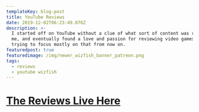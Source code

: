 ```yaml
---
templateKey: blog-post
title: YouTube Reviews
date: 2019-12-02T06:23:49.076Z
description: >-
  I started off on YouTube without a clue of what sort of content was right for
  me, and eventually found a love and passion for reviewing video games, so I'm
  trying to focus mostly on that from now on. 
featuredpost: true
featuredimage: /img/newer_wizfish_banner_patreon.png
tags:
  - reviews
  - youtube wizfish
---
```

# [The Reviews Live Here](https://www.youtube.com/user/WizFishGaming)
